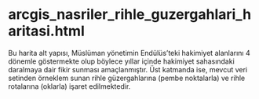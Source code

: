# arcgis_nasriler_rihle_guzergahlari_haritasi.html
Bu harita alt yapısı, Müslüman yönetimin Endülüs’teki hakimiyet alanlarını 4 dönemle göstermekte olup böylece yıllar içinde hakimiyet sahasındaki daralmaya dair fikir sunması amaçlanmıştır. Üst katmanda ise, mevcut veri setinden örneklem sunan rihle güzergahlarına (pembe noktalarla) ve rihle rotalarına (oklarla) işaret edilmektedir.
